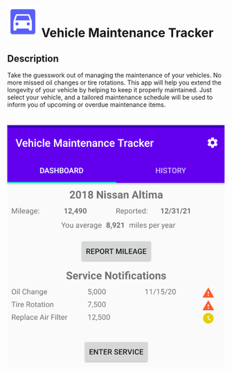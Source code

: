 # ![Vehicle Maintenance Tracker](app/src/main/res/mipmap-hdpi/ic_launcher.png) Vehicle Maintenance Tracker

## Description

Take the guesswork out of managing the maintenance of your vehicles.  No more missed oil changes or tire rotations.  This app will help you extend the longevity of your vehicle by helping to keep it properly maintained.  Just select your vehicle, and a tailored maintenance schedule will be used to inform you of upcoming or overdue maintenance items.

# ![Main Activity](images/MainActivity.png)

